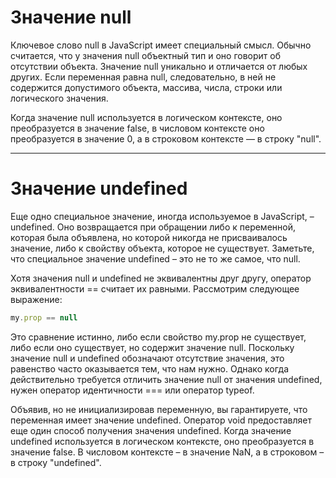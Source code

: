 # Значение null

Ключевое слово null в JavaScript имеет специальный смысл. Обычно считается, что у значения null объектный тип и оно говорит об отсутствии объекта. Значение null уникально и отличается от любых других. Если переменная равна null, следовательно, в ней не содержится допустимого объекта, массива, числа, строки или логического значения.

Когда значение null используется в логическом контексте, оно преобразуется в значение false, в числовом контексте оно преобразуется в значение 0, а в строковом контексте — в строку "null".

---

# Значение undefined

Еще одно специальное значение, иногда используемое в JavaScript, – undefined. Оно возвращается при обращении либо к переменной, которая была объявлена, но которой никогда не присваивалось значение, либо к свойству объекта, которое не существует. Заметьте, что специальное значение undefined – это не то же самое, что null.

Хотя значения null и undefined не эквивалентны друг другу, оператор эквивалентности == считает их равными. Рассмотрим следующее выражение:

```js
my.prop == null
```

Это сравнение истинно, либо если свойство my.prop не существует, либо если оно существует, но содержит значение null. Поскольку значение null и undefined обозначают отсутствие значения, это равенство часто оказывается тем, что нам нужно. Однако когда действительно требуется отличить значение null от значения undefined, нужен оператор идентичности === или оператор typeof.

Объявив, но не инициализировав переменную, вы гарантируете, что переменная имеет значение undefined. Оператор void предоставляет еще один способ получения значения undefined. Когда значение undefined используется в логическом контексте, оно преобразуется в значение false. В числовом контексте – в значение NaN, а в строковом – в строку "undefined".

